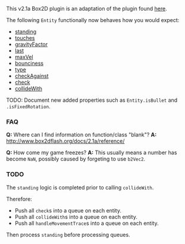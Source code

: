 This v2.1a Box2D plugin is an adaptation of the plugin found [here](https://github.com/clok/PiSpace/tree/3f2900026b58d5fb97a8ea5621dfabd573af96d1/lib/plugins/box2d).

The following `Entity` functionally now behaves how you would expect:
- [standing](http://impactjs.com/documentation/class-reference/entity#standing)
- [touches](http://impactjs.com/documentation/class-reference/entity#touches)
- [gravityFactor](http://impactjs.com/documentation/class-reference/entity#gravityfactor)
- [last](http://impactjs.com/documentation/class-reference/entity#last-x-last-y)
- [maxVel](http://impactjs.com/documentation/class-reference/entity#maxvel-x-maxvel-y)
- [bounciness](http://impactjs.com/documentation/class-reference/entity#bounciness)
- [type](http://impactjs.com/documentation/class-reference/entity#type)
- [checkAgainst](http://impactjs.com/documentation/class-reference/entity#checkagainst)
- [check](http://impactjs.com/documentation/class-reference/entity#check)
- [collideWith](http://impactjs.com/documentation/class-reference/entity#collidewith)

TODO: Document new added properties such as `Entity.isBullet` and `.isFixedRotation`.

### FAQ ###

**Q:** Where can I find information on function/class "blank"?
**A:** http://www.box2dflash.org/docs/2.1a/reference/

**Q:** How come my game freezes?
**A:** This usually means a number has become `NaN`, possibly caused by forgeting to use `b2Vec2`.

### TODO ###

The `standing` logic is completed prior to calling `collideWith`.

Therefore:

- Push all `check`s into a queue on each entity.
- Push all `collideWith`s into a queue on each entity.
- Push all `handleMovementTrace`s into a queue on each entity.

Then process `standing` before processing queues.
